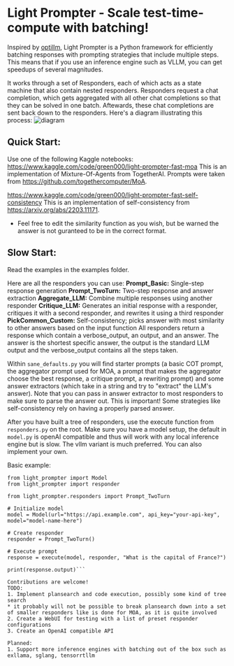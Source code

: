 # Light Prompter - Scale test-time-compute with batching! 
Inspired by [optillm](https://github.com/codelion/optillm), Light Prompter is a Python framework for efficiently batching responses with prompting strategies that include multiple steps. This means that if you use an inference engine such as VLLM, you can get speedups of several magnitudes.

It works through a set of Responders, each of which acts as a state machine that also contain nested responders. Responders request a chat completion, which gets aggregated with all other chat completions so that they can be solved in one batch. Aftewards, these chat completions are sent back down to the responders.
Here's a diagram illustrating this process:
![diagram](https://github.com/user-attachments/assets/8836c19a-c55d-4b7d-8373-d4b1428be9eb)

## Quick Start:
Use one of the following Kaggle notebooks:
https://www.kaggle.com/code/green000/light-prompter-fast-moa
This is an implementation of Mixture-Of-Agents from TogetherAI. Prompts were taken from https://github.com/togethercomputer/MoA.

https://www.kaggle.com/code/green000/light-prompter-fast-self-consistency
This is an implementation of self-consistency from https://arxiv.org/abs/2203.11171.
* Feel free to edit the similarity function as you wish, but be warned the answer is not guranteed to be in the correct format.

## Slow Start:
Read the examples in the examples folder. 

Here are all the responders you can use:
**Prompt_Basic:** Single-step response generation
**Prompt_TwoTurn:** Two-step response and answer extraction
**Aggregate_LLM:** Combine multiple responses using another responder
**Critique_LLM:** Generates an initial response with a responder, critiques it with a second responder, and rewrites it using a third responder
**PickCommon_Custom:** Self-consistency; picks answer with most similarity to other answers based on the input function
All responders return a response which contain a verbose_output, an output, and an answer. The answer is the shortest specific answer, the output is the standard LLM output and the verbose_output contains all the steps taken.

Within ``sane_defaults.py`` you will find starter prompts (a basic COT prompt, the aggregator prompt used for MOA, a prompt that makes the aggregator choose the best response, a critique prompt, a rewriting prompt) and some answer extractors (which take in a string and try to "extract" the LLM's answer). Note that you can pass in answer extractor to most responders to make sure to parse the answer out. This is important! Some strategies like self-consistency rely on having a properly parsed answer.

After you have built a tree of responders, use the execute function from ``responders.py`` on the root. Make sure you have a model setup, the default in ``model.py`` is openAI compatible and thus will work with any local inference engine but is slow. The vllm variant is much preferred. You can also implement your own.

Basic example:

```
from light_prompter import Model
from light_prompter import responder

from light_prompter.responders import Prompt_TwoTurn

# Initialize model
model = Model(url="https://api.example.com", api_key="your-api-key", model="model-name-here")

# Create responder
responder = Prompt_TwoTurn()

# Execute prompt
response = execute(model, responder, "What is the capital of France?")

print(response.output)```

Contributions are welcome!
TODO:
1. Implement plansearch and code execution, possibly some kind of tree search
* it probably will not be possible to break plansearch down into a set of smaller responders like is done for MOA, as it is quite involved
2. Create a WebUI for testing with a list of preset responder configurations
3. Create an OpenAI compatible API

Planned:
1. Support more inference engines with batching out of the box such as exllama, sglang, tensorrtllm
